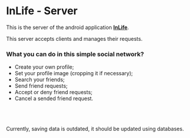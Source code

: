 # InLife - Server

This is the server of the android application <b>[InLife](https://github.com/N3ll4p0w4/Android/tree/master/InLife%20-%20Client)</b>.

This server accepts clients and manages their requests.

### What you can do in this simple social network?
* Create your own profile;
* Set your profile image (cropping it if necessary);
* Search your friends;
* Send friend requests;
* Accept or deny friend requests;
* Cancel a sended friend request.

<br>
<br>
<br>
Currently, saving data is outdated, it should be updated using databases.
